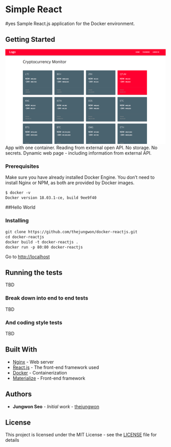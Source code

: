 # Simple React
#yes
Sample React.js application for the Docker environment.

## Getting Started
![Screen Shopt](images/screenshot.png?raw=true "Screen Shot")
App with one container. Reading from external open API. No storage. No secrets. Dynamic web page - including information from external API.

### Prerequisites

Make sure you have already installed Docker Engine.
You don’t need to install Nginx or NPM, as both are provided by Docker images.

```
$ docker -v
Docker version 18.03.1-ce, build 9ee9f40
```
##Hello World

### Installing

```
git clone https://github.com/thejungwon/docker-reactjs.git
cd docker-reactjs
docker build -t docker-reactjs .
docker run -p 80:80 docker-reactjs

```
Go to [http://localhost](http://localhost)

## Running the tests

TBD

### Break down into end to end tests

TBD

### And coding style tests

TBD


## Built With

* [Nginx](https://nginx.org/en/) - Web server
* [React.js](https://reactjs.org/) - The front-end framework used
* [Docker](https://www.docker.com/) - Containerization
* [Materialize](https://materializecss.com/) - Front-end framework


## Authors

* **Jungwon Seo** - *Initial work* - [thejungwon](https://github.com/thejungwon)


## License

This project is licensed under the MIT License - see the [LICENSE](LICENSE) file for details





